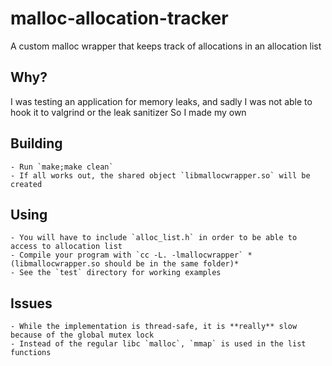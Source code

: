 # malloc-allocation-tracker
A custom malloc wrapper that keeps track of allocations in an allocation list

## Why?

I was testing an application for memory leaks, and sadly I was not able to hook it to valgrind or the leak sanitizer
So I made my own

## Building
    - Run `make;make clean`
    - If all works out, the shared object `libmallocwrapper.so` will be created

## Using
    - You will have to include `alloc_list.h` in order to be able to access to allocation list
    - Compile your program with `cc -L. -lmallocwrapper` *(libmallocwrapper.so should be in the same folder)*
    - See the `test` directory for working examples

## Issues
    - While the implementation is thread-safe, it is **really** slow because of the global mutex lock
    - Instead of the regular libc `malloc`, `mmap` is used in the list functions

    
